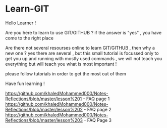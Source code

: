 # Learn-GIT

Hello Learner !

Are you here to learn to use GIT/GITHUB ?
  if the answer is "yes" , you have come to the right place

Are there not several resourses online to learn GIT/GITHUB , then why a new one ?
  yes there are several , but this small tutorial is focussed only to get you up and running with mostly used commands , we will not teach you everything but will teach you what is most important !
  
  please follow tutorials in order to get the most out of them 
  
  Have fun learning !
  
  https://github.com/khaledMohammed000/Notes-Reflections/blob/master/lesson%201 - FAQ page 1
  https://github.com/khaledMohammed000/Notes-Reflections/blob/master/lesson%202 - FAQ page 2
  https://github.com/khaledMohammed000/Notes-Reflections/blob/master/lesson%203 - FAQ Page 3


